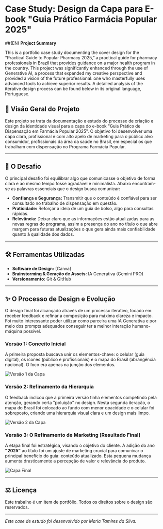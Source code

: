 # Case Study: Design da Capa para E-book "Guia Prático Farmácia Popular 2025"

##(EN) **Project Summary**

This is a portfolio case study documenting the cover design for the “Practical Guide to Popular Pharmacy 2025,” a practical guide for pharmacy professionals in Brazil that provides guidance on a major health program in the country. This project was significantly enhanced through the use of Generative AI, a process that expanded my creative perspective and provided a vision of the future professional: one who masterfully uses advanced tools to achieve superior results. A detailed analysis of the iterative design process can be found below in its original language, Portuguese.

## 🎯 Visão Geral do Projeto

Este projeto se trata da documentação e estudo do processo de criação e design da identidade visual para a capa do e-book "Guia Prático de Dispensação em Farmácia Popular 2025". O objetivo foi desenvolver uma capa clara, profissional e com alto apelo de marketing para o público alvo consumidor, profissionais da área da saúde no Brasil, em especial os que trabalham com dispensação no Programa Farmácia Popular.

---

## 🧐 O Desafio

O principal desafio foi equilibrar algo que comunicasse o objetivo de forma clara e ao mesmo tempo fosse agradável e minimalista. Abaixo encontram-se as palavras essenciais que o design busca comunicar:
* **Confiança e Segurança:** Transmitir que o conteúdo é confiável para ser consultado no trabalho de dispensação em questão.
* **Praticidade:** Reforçar a ideia de um guia de bolso, algo para consultas rápidas.
* **Relevância:** Deixar claro que as informações estão atualizadas para as novas regras do programa, assim a presença do ano no título o que abre margem para futuras atualizações o que gera ainda mais confiabilidade quanto à qualidade dos dados.

---

## 🛠️ Ferramentas Utilizadas

* **Software de Design:** [Canva]
* **Brainstorming & Geração de Assets:** IA Generativa (Gemini PRO)
* **Versionamento:** Git & GitHub

---

## ✨ O Processo de Design e Evolução

O design final foi alcançado através de um processo iterativo, focado em receber feedback e refinar a composição para máxima clareza e impacto. Foi muito interessante poder utilizar como parceira uma IA Generativa e por meio dos prompts adequados conseguir ter a melhor interação humano-máquina possível.

### Versão 1: Conceito Inicial
A primeira proposta buscava unir os elementos-chave: o celular (guia digital), os ícones (público e profissionais) e o mapa do Brasil (abrangência nacional). O foco era apenas na junção dos elementos.

![Versão 1 da Capa](/assets/farmacia-popular-cover-v1.png.png) 

### Versão 2: Refinamento da Hierarquia
O feedback indicou que a primeira versão tinha elementos competindo pela atenção, gerando certa "poluição" no design. Nesta segunda iteração, o mapa do Brasil foi colocado ao fundo com menor opacidade e o celular foi sobreposto, criando uma hierarquia visual clara e um design mais limpo.

![Versão 2 da Capa](/assets/farmacia-popular-cover-v2.png.png)

### Versão 3: O Refinamento de Marketing (Resultado Final)
A etapa final foi estratégica, visando o objetivo do cliente. A adição do ano **"2025"** ao título foi um ajuste de marketing crucial para comunicar o principal benefício do guia: conteúdo atualizado. Esta pequena mudança aumenta drasticamente a percepção de valor e relevância do produto.

![Capa Final](/assets/farmacia-popular-cover-v3.jpg.png)


---

## ⚖️ Licença

Este trabalho é um item de portfólio. Todos os direitos sobre o design são reservados.

---

*Este case de estudo foi desenvolvido por Maria Tamires da Silva.*
